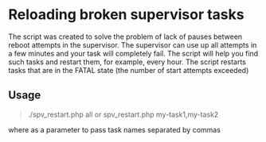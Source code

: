 # Reloading broken supervisor tasks  
The script was created to solve the problem of lack of pauses between reboot attempts in the supervisor.
The supervisor can use up all attempts in a few minutes and your task will completely fail. The script will help you find such tasks and restart them, for example, every hour.
The script restarts tasks that are in the FATAL state (the number of start attempts exceeded)

## Usage
>./spv_restart.php all
or
>spv_restart.php my-task1,my-task2

where as a parameter to pass task names separated by commas